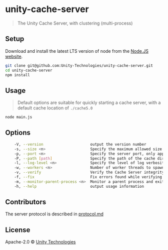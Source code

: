 # unity-cache-server
> The Unity Cache Server, with clustering (multi-process)

## Setup
Download and install the latest LTS version of node from the [Node.JS website](https://nodejs.org/en/download/).

```bash
git clone git@github.com:Unity-Technologies/unity-cache-server.git
cd unity-cache-server
npm install
```
## Usage
>Default options are suitable for quickly starting a cache server, with a default cache location of `./cache5.0`
```bash
node main.js
```

## Options
```bash
    -V, --version                     output the version number
    -s, --size <n>                    Specify the maximum allowed size of the LRU cache. Files that have not been used recently will automatically be discarded when the cache size is exceeded. Default is 50Gb
    -p, --port <n>                    Specify the server port, only apply to new cache server, default is 8126
    -P, --path [path]                 Specify the path of the cache directory. Default is ./cache5.0
    -l, --log-level <n>               Specify the level of log verbosity. Valid values are 0 (silent) through 5 (debug). Default is 4 (test)
    -w, --workers <n>                 Number of worker threads to spawn. Default is 1 for every 2 CPUs reported by the OS
    -v, --verify                      Verify the Cache Server integrity, without fixing errors
    -f, --fix                         Fix errors found while verifying the Cache Server integrity
    -m, --monitor-parent-process <n>  Monitor a parent process and exit if it dies
    -h, --help                        output usage information
```

## Contributors
The server protocol is described in [protocol.md](./protocol.md)

## License

Apache-2.0 © [Unity Technologies](http://www.unity3d.com)
